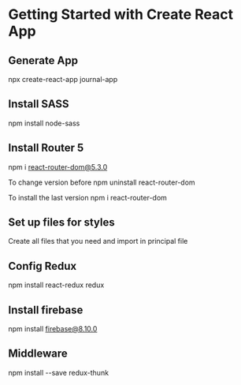 # Getting Started with Create React App

## Generate App
npx create-react-app journal-app

## Install SASS

npm install node-sass

## Install Router 5

npm i react-router-dom@5.3.0

To change version before npm uninstall react-router-dom

To install the last version npm i react-router-dom

## Set up files for styles

Create all files that you need and import in principal file

## Config Redux

npm install react-redux redux

## Install firebase

npm install firebase@8.10.0

## Middleware

npm install --save redux-thunk